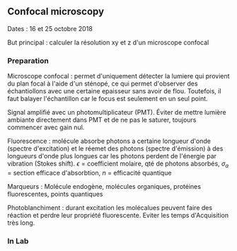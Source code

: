 ## Confocal microscopy

Dates : 16 et 25 octobre 2018

But principal : calculer la résolution xy et z d'un microscope confocal

### Preparation

Microscope confocal : permet d'uniquement détecter la lumiere qui provient du plan focal à l'aide d'un sténopé, ce qui permet d'observer des échantiollons avec une certaine epaisseur sans avoir de flou. Toutefois, il faut balayer l'échantillon car le focus est seulement en un seul point. 

Signal amplifié avec un photomultiplicateur (PMT). Éviter de mettre lumière ambiante directement dans PMT et de ne pas le saturer, toujours commencer avec gain nul.

Fluorescence : molécule absorbe photons a certaine longueur d'onde (spectre d'excitation) et le réemet des photons (spectre d'émission) à des longueurs d'onde plus longues car les photons perdent de l'énergie par vibration (Stokes shift). $\epsilon$ = coefficient molaire, qté de photons absorbés, $\sigma _a$ = section efficace d'absorbtion, $n$ = efficacité quantique

Marqueurs : Molécule endogène, molécules organiques, protéines fluorescentes, points quantiques

Photoblanchiment : durant excitation les molécalues peuvent faire des réaction et perdre leur propriété fluorescente. Eviter les temps d'Acquisition très long.

### In Lab 